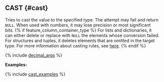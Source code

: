 ## CAST {#cast}

Tries to cast the value to the specified type. The attempt may fail and return `NULL`. When used with numbers, it may lose precision or most significant bits.
{% if feature_column_container_type %}
For lists and dictionaries, it can either delete or replace with `NULL` the elements whose conversion failed.
For structures and tuples, it deletes elements that are omitted in the target type.
For more information about casting rules, see [here](../../../types/cast.md).
{% endif %}

{% include [decimal_args](../../../_includes/decimal_args.md) %}

**Examples:**

{% include [cast_examples](../../../_includes/cast_examples.md) %}

